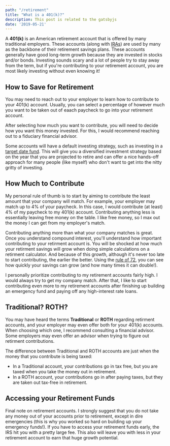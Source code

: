 ```yaml
---
path: "/retirement"
title: "What is a 401(k)?"
description: This post is related to the gatsbyjs
date: '2019-05-21'
---
```

A **401(k)** is an American retirement account that is offered by many traditional employers. These accounts (along with [IRAs](https://www.nerdwallet.com/article/investing/learn-about-ira-accounts)) are used by many as the backbone of their retirement savings plans. These accounts generally have good long-term growth because they are invested in stocks and/or bonds. Investing sounds scary and a lot of people try to stay away from the term,  but if you're contributing to your retirement account, you are most likely investing without even knowing it!

## How to Save for Retirement

You may need to reach out to your employer to learn how to contribute to your 401(k) account. Usually, you can select a percentage of however much you want to be taken out of eaach paycheck to go into your retirement account.

After selecting how much you want to contribute, you will need to decide how you want this money invested. For this, I would recommend reaching out to a fiduciary financial advisor.

Some accounts will have a default investing strategy, such as investing in a [target date fund](https://www.investor.gov/introduction-investing/basics/investment-products/target-date-funds). This will give you a diversified investment strategy based on the year that you are projected to retire and can offer a nice hands-off approach for many people (like myself) who don't want to get into the nitty gritty of investing.

## How Much to Contribute

My personal rule of thumb is to start by aiming to contribute the least amount that your company will match. For example, your employer may match up to 4% of your paycheck. In this case, I would contribute (at least) 4% of my paycheck to my 401(k) account. Contributing anything less is essentially leaving free money on the table. I like free money, so I max out the money I can get from my employer's match.

Contributing anything more than what your company matches is great. Once you understand compound interest, you'll understand how important contributing to your retirment account is. You will be shocked at how much your retirment savings will grow when doing simple calculations on a retirment calculator. And because of this growth, although it's never too late to start contributing, the earlier the better. Using the [rule of 72](https://www.thebalance.com/what-is-the-rule-of-72-how-can-it-help-you-double-your-money-453756), you can see how quickly your savings can grow (and how many times it can double!).

I personally prioritize contributing to my retirement accounts fairly high. I would always try to get my company match. After that, I like to start contributing even more to my retirement accounts after finishing up building an emergency fund and paying off any high-interest rate loans.

## Traditional? ROTH?

You may have heard the terms **Traditional** or **ROTH** regarding retirment accounts, and your employer may even offer both for your 401(k) accounts. When choosing which one, I recommend consulting a financial advisor. Some employers may even offer an advisor when trying to figure out retirment contributions.

The difference between Traditional and ROTH accounts are just when the money that you contribute is being taxed:
-  In a Traditional account, your contributions go in tax free, but you are taxed when you take the money out in retirement.
- In a ROTH account, your contributions go in after paying taxes, but they are taken out tax-free in retirement.

## Accessing your Retirement Funds

Final note on retirement accounts. I strongly suggest that you do not take any money out of your accounts prior to retirement, except in dire emergencies (this is why you worked so hard on building up your emergency funds!). If you have to access your retirement funds early, the IRS hit you with a pretty large fee. This also will leave you with less in your retirement account to earn that huge growth potential.
